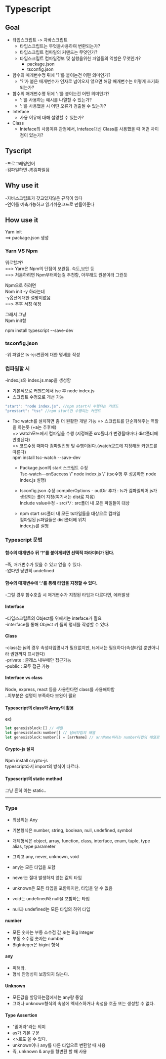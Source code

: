 # Typescript

## Goal
* 타입스크립트 -> 자바스크립트
    * 타입스크립트는 무엇을사용하여 변환되는가?
    * 타입스크립트 컴파일의 커맨드는 무엇인가?
    * 타입스크립트 컴파일정보 및 실행을위한 파일들의 역할은 무엇인가?
        * package.json
        * tsconfig.json
* 함수의 매개변수명 뒤에 '?'를 붙이는건 어떤 의미인가?
    * '?'가 붙은 매개변수가 인자로 넘어오지 않으면 해당 매개변수는 어떻게 초기화되는가? 
* 함수의 매개변수명 뒤에 ':'를 붙이는건 어떤 의미인가?
    * ':'를 사용하는 예시를 나열할 수 있는가?
    * ':'를 사용했을 시 어떤 오류가 검출될 수 있는가?
* Inteface
    * 사용 이유에 대해 설명할 수 있는가?
* Class
    * Inteface의 사용이유 관점에서, Inteface대신 Class를 사용했을 때 어떤 차이점이 있는가? 

## Tyscript 
-프로그래밍언어   
-컴파일하면 JS컴파일됨   

## Why use it 
-자바스크립트가 갖고있지않은 규칙이 있다   
-언어를 예측가능하고 읽기쉬운코드로 만들어준다

## How use it
Yarn init   
  ==> package.json 생성

### Yarn VS Npm
뭐로할까?   
==> Yarn은 Npm의 단점이 보완됨. 속도,보안 등   
==> 처음하려면 Npm부터하는걸 추천함, 아무래도 원본이라 그런듯

Npm으로 하려면   
Nom init -y 하라는데   
-y옵션에대한 설명이없음   
==> 추후 서칭 예정

그래서 그냥   
Npm init함

npm install typescript --save-dev

### tsconfig.json   
-위 파일은 ts->js변환에 대한 명세를 작성

### 컴파일할 시
-index.js와 index.js.map을 생성함   
* 기본적으로 커맨드에서 tsc 후 node index.js   
* 스크립트 수정으로 개선 가능   
```javascript 
"start": "node index.js", //npm start시 수행되는 커맨드   
"prestart": "tsc" //npm start전 수행되는 커맨드
```

* Tsc watch를 설치하면 좀 더 원활한 개발 가능
=> 스크립트를 단순화해주는 역할을 하는듯 (+a는 추후에)   
=> watch모드에서 컴파일을 수행 (지정해준 src폴더가 변경될때마다 dist폴더에 반영된다)   
=> 코드수정 때마다 컴파일진행 및 수행이된다.(watch모드에 지정해둔 커맨드를 따른다)   
npm install tsc-watch --save-dev

    * Package.json의 start 스크립트 수정   
Tsc-watch—onSuccess \” node index.js \” (tsc수행 후 성공하면 node index.js 실행)   

    * tsconfig.json 수정
compilerOptions - outDir 추가 : ts가 컴파일되어 js가 생성되는 폴더 지정(여기서는 dist로 지음)   
Include value수정 - src/\*_/_ : src폴더 내 모든 파일들이 대상   

    * npm start
src폴더 내 모든 ts파일들을 대상으로 컴파일   
컴파일된 js파일들은 dist폴더에 위치   
index.js를 실행   


### Typescript 문법
#### 함수의 매개변수 뒤 ‘?’를 붙이게되면 선택적 파라미터가 된다.   
-즉, 매개변수가 있을 수 있고 없을 수 있다.   
-없다면 당연히 undefined

#### 함수의 매개변수에 ‘:’를 통해 타입을 지정할 수 있다.
-그럴 경우 함수호출 시 매개변수가 지정된 타입과 다르다면, 에러발생


#### Interface
-타입스크립트의 Object를 위해서는 inteface가 필요   
-interface를 통해 Object 키 들의 명세를 작성할 수 있다.

#### Class
-class는 js의 경우 속성타입명시가 필요없지만, ts에서는 필요하다(속성타입 뿐만아니라 권한까지 표시한다)   
-private : 클래스 내부에만 접근가능   
-public : 모두 접근 가능   

#### Interface vs class
Node, express, react 등을 사용한다면 class를 사용해야함   
..이부분은 설명이 부족하다 보완이 필요   

#### Typescript의 class와 Array의 활용
ex)   
```javascript
let genesisblock:[] // 배열
let genesisblock:number[] // 넘버타입의 배열
let genesisblock:number[] = [arrName] // arrName이라는 number타입의 배열로 초기화
```

#### Crypto-js 설치
Npm install crypto-js   
typescript라서 import의 방식이 다르다.

#### Typescript의 static method
그냥 흔히 아는 static..   

- - - 
### Type

- 최상위는 Any
- 기본형식은 number, string, boolean, null, undefined, symbol
- 개체형식은 object, array, function, class, interface, enum, tuple, type alias, type parameter
- 그리고 any, never, unknown, void

- any는 모든 타입을 포함
- never는 절대 발생하지 않는 값의 타입
- unknown은 모든 타입을 포함하지만, 타입을 알 수 없음
- void는 undefined와 null을 포함하는 타입

- null과 undefined는 모든 타입의 하위 타입

#### number
- 모든 숫자는 부동 소수점 값 또는 Big Integer
- 부동 소수점 숫자는 number
- BigInteger은 bigint 형식

#### any
- 피해라.
- 형식 안정성이 보장되지 않는다.

#### Unknown
- 모든값을 할당하는점에서는 any랑 동일
- 그러나 unknown형식의 속성에 엑세스하거나 속성을 호출 또는 생성할 수 없다.


#### Type Assertion
- "믿어라"라는 의미
- as가 기본 구문
- <>로도 쓸 수 있다.
- unknown이나 any를 다른 타입으로 변환할 때 사용
- 즉, unknown & any를 형변환 할 때 사용